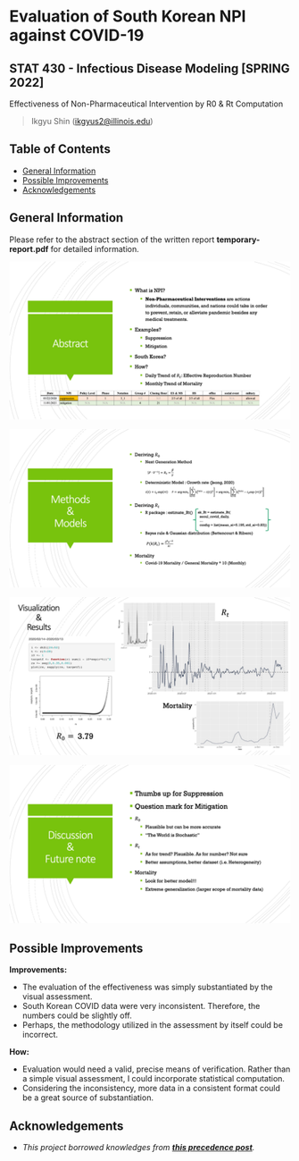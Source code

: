 
# Evaluation of South Korean NPI against COVID-19
## STAT 430 - Infectious Disease Modeling [SPRING 2022]
Effectiveness of Non-Pharmaceutical Intervention by R0 & Rt Computation
> Ikgyu Shin (ikgyus2@illinois.edu)


## Table of Contents
* [General Information](#general-information)
* [Possible Improvements](#possible-improvements)
* [Acknowledgements](#acknowledgements)


## General Information

Please refer to the abstract section of the written report **temporary-report.pdf** for detailed information.

![photo1](presentation1.png)

![photo2](presentation2.png)

![photo3](presentation3.png)

![photo4](presentation4.png)

## Possible Improvements

**Improvements:**
- The evaluation of the effectiveness was simply substantiated by the visual assessment.
- South Korean COVID data were very inconsistent. Therefore, the numbers could be slightly off.
- Perhaps, the methodology utilized in the assessment by itself could be incorrect. 

**How:**
- Evaluation would need a valid, precise means of verification. Rather than a simple visual assessment, I could incorporate statistical computation. 
- Considering the inconsistency, more data in a consistent format could be a great source of substantiation.


## Acknowledgements

- *This project borrowed knowledges from __[this precedence post](https://www.kdnuggets.com/2020/02/audio-data-analysis-deep-learning-python-part-1.html)__.*
